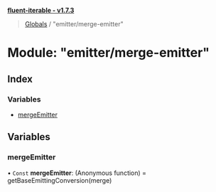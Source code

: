 **[fluent-iterable - v1.7.3](../README.md)**

> [Globals](../README.md) / "emitter/merge-emitter"

# Module: "emitter/merge-emitter"

## Index

### Variables

* [mergeEmitter](_emitter_merge_emitter_.md#mergeemitter)

## Variables

### mergeEmitter

• `Const` **mergeEmitter**: (Anonymous function) = getBaseEmittingConversion(merge)
